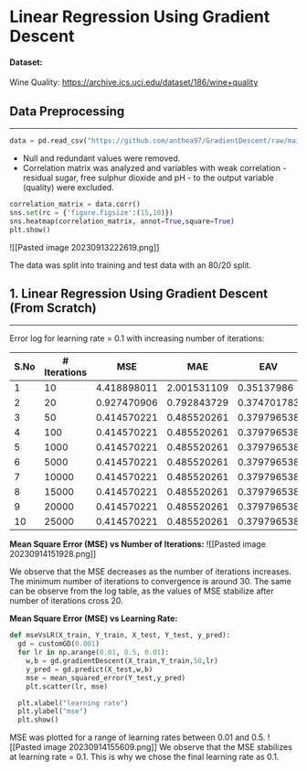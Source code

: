 # Linear Regression Using Gradient Descent

#### Dataset:
Wine Quality:
https://archive.ics.uci.edu/dataset/186/wine+quality

## Data Preprocessing
---
```python
data = pd.read_csv("https://github.com/anthea97/GradientDescent/raw/main/winequality-red.csv",delimiter=";")
```

* Null and redundant values were removed.
* Correlation matrix was analyzed and variables with weak correlation - residual sugar, free sulphur dioxide and pH -  to the output variable (quality) were excluded.

```python
correlation_matrix = data.corr()
sns.set(rc = {'figure.figsize':(15,10)})
sns.heatmap(correlation_matrix, annot=True,square=True)
plt.show()
```

![[Pasted image 20230913222619.png]]

The data was split into training and test data with an 80/20 split.

## 1. Linear Regression Using Gradient Descent (From Scratch)
---
Error log for learning rate = 0.1 with increasing number of iterations:

| S.No 	| # Iterations 	| MSE         	| MAE         	| EAV         	| R^2          	|
|------	|--------------	|-------------	|-------------	|-------------	|--------------	|
| 1    	| 10           	| 4.418898011 	| 2.001531109 	| 0.35137986  	| -5.809046067 	|
| 2    	| 20           	| 0.927470906 	| 0.792843729 	| 0.374701783 	| -0.429132808 	|
| 3    	| 50           	| 0.414570221 	| 0.485520261 	| 0.379796538 	| 0.361191924  	|
| 4    	| 100          	| 0.414570221 	| 0.485520261 	| 0.379796538 	| 0.361191924  	|
| 5    	| 1000         	| 0.414570221 	| 0.485520261 	| 0.379796538 	| 0.361191924  	|
| 6    	| 5000         	| 0.414570221 	| 0.485520261 	| 0.379796538 	| 0.361191924  	|
| 7    	| 10000        	| 0.414570221 	| 0.485520261 	| 0.379796538 	| 0.361191924  	|
| 8    	| 15000        	| 0.414570221 	| 0.485520261 	| 0.379796538 	| 0.361191924  	|
| 9    	| 20000        	| 0.414570221 	| 0.485520261 	| 0.379796538 	| 0.361191924  	|
| 10   	| 25000        	| 0.414570221 	| 0.485520261 	| 0.379796538 	| 0.361191924  	|

**Mean Square Error (MSE) vs Number of Iterations:**
![[Pasted image 20230914151928.png]]

We observe that the MSE decreases as the number of iterations increases. The minimum number of iterations to convergence is around 30. The same can be observe from the log table, as the values of MSE stabilize after number of iterations cross 20.


**Mean Square Error (MSE) vs Learning Rate:**
```python
def mseVsLR(X_train, Y_train, X_test, Y_test, y_pred):
  gd = customGD(0.001)
  for lr in np.arange(0.01, 0.5, 0.01):
    w,b = gd.gradientDescent(X_train,Y_train,50,lr)
    y_pred = gd.predict(X_test,w,b)
    mse = mean_squared_error(Y_test,y_pred)
    plt.scatter(lr, mse)

  plt.xlabel("learning rate")
  plt.ylabel("mse")
  plt.show()  

```

MSE was plotted for a range of learning rates between 0.01 and 0.5. 
![[Pasted image 20230914155609.png]]
We observe that the MSE stabilizes at learning rate = 0.1. This is why we chose the final learning rate as 0.1.

